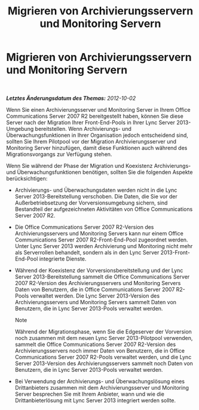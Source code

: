 ﻿---
title: Migrieren von Archivierungsservern und Monitoring Servern
TOCTitle: Migrieren von Archivierungsservern und Monitoring Servern
ms:assetid: 8d879253-ad76-42b7-8386-e44b110239cf
ms:mtpsurl: https://technet.microsoft.com/de-de/library/JJ688124(v=OCS.15)
ms:contentKeyID: 49890834
ms.date: 05/19/2016
mtps_version: v=OCS.15
ms.translationtype: HT
---

# Migrieren von Archivierungsservern und Monitoring Servern

 

_**Letztes Änderungsdatum des Themas:** 2012-10-02_

Wenn Sie einen Archivierungsserver und Monitoring Server in Ihrem Office Communications Server 2007 R2 bereitgestellt haben, können Sie diese Server nach der Migration Ihrer Front-End-Pools in Ihrer Lync Server 2013-Umgebung bereitstellen. Wenn Archivierungs- und Überwachungsfunktionen in Ihrer Organisation jedoch entscheidend sind, sollten Sie Ihrem Pilotpool vor der Migration Archivierungsserver und Monitoring Server hinzufügen, damit diese Funktionen auch während des Migrationsvorgangs zur Verfügung stehen.

Wenn Sie während der Phase der Migration und Koexistenz Archivierungs- und Überwachungsfunktionen benötigen, sollten Sie die folgenden Aspekte berücksichtigen:

  - Archivierungs- und Überwachungsdaten werden nicht in die Lync Server 2013-Bereitstellung verschoben. Die Daten, die Sie vor der Außerbetriebsetzung der Vorversionsumgebung sichern, sind Bestandteil der aufgezeichneten Aktivitäten von Office Communications Server 2007 R2.

  - Die Office Communications Server 2007 R2-Version des Archivierungsservers und Monitoring Servers kann nur einem Office Communications Server 2007 R2-Front-End-Pool zugeordnet werden. Unter Lync Server 2013 werden Archivierung und Monitoring nicht mehr als Serverrollen behandelt, sondern als in den Lync Server 2013-Front-End-Pool integrierte Dienste.

  - Während der Koexistenz der Vorversionsbereitstellung und der Lync Server 2013-Bereitstellung sammelt die Office Communications Server 2007 R2-Version des Archivierungsservers und Monitoring Servers Daten von Benutzern, die in Office Communications Server 2007 R2-Pools verwaltet werden. Die Lync Server 2013-Version des Archivierungsservers und Monitoring Servers sammelt Daten von Benutzern, die in Lync Server 2013-Pools verwaltet werden.
    

    > [!NOTE]
    > Während der Migrationsphase, wenn Sie die Edgeserver der Vorversion noch zusammen mit dem neuen Lync Server 2013-Pilotpool verwenden, sammelt die Office Communications Server 2007 R2-Version des Archivierungsservers noch immer Daten von Benutzern, die in Office Communications Server 2007 R2-Pools verwaltet werden, und die Lync Server 2013-Version des Archivierungsservers sammelt noch Daten von Benutzern, die in Lync Server 2013-Pools verwaltet werden.



  - Bei Verwendung der Archivierungs- und Überwachungslösung eines Drittanbieters zusammen mit dem Archivierungsserver und Monitoring Server besprechen Sie mit Ihrem Anbieter, wann und wie die Drittanbieterlösung mit Lync Server 2013 integriert werden sollte.


